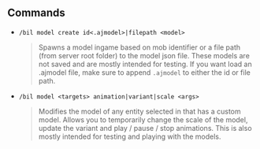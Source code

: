 ## Commands

- `/bil model create id<.ajmodel>|filepath <model>`
  > Spawns a model ingame based on mob identifier or a file path (from server root folder) to the model json file. These models are not saved and are mostly intended for testing. If you want load an .ajmodel file, make sure to append `.ajmodel` to either the id or file path.
  
- `/bil model <targets> animation|variant|scale <args>`
  > Modifies the model of any entity selected in <targets> that has a custom model. Allows you to temporarily change the scale of the model, update the variant and play / pause / stop animations. This is also mostly intended for testing and playing with the models.